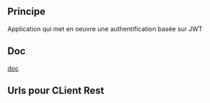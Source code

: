 ## Principe
Application qui met en oeuvre une authentification basée sur JWT

## Doc
[doc](../../../../../../../grouault/howto/tree/master/java/spring/spring-security/connexion-jwt-application)

## Urls pour CLient Rest
